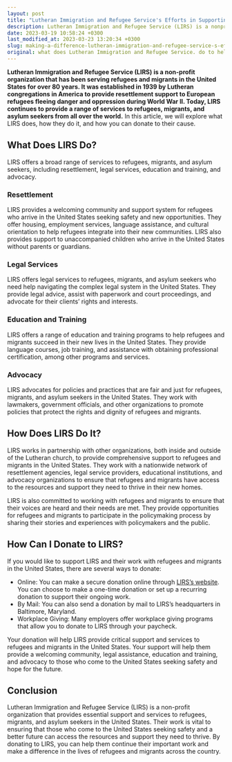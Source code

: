 ```yaml
---
layout: post
title: "Lutheran Immigration and Refugee Service's Efforts in Supporting Refugees and How You Can Help"
description: Lutheran Immigration and Refugee Service (LIRS) is a nonprofit organization that provides various services to refugees in the United States, including legal assistance, job training and placement, and education. LIRS partners with local organizations to facilitate the resettlement process and advocate for refugees' rights. To support LIRS's mission, you can donate online or explore other ways to give on their website.
date: 2023-03-19 10:58:24 +0300
last_modified_at: 2023-03-23 13:20:34 +0300
slug: making-a-difference-lutheran-immigration-and-refugee-service-s-efforts-in-supporting-refugees-and-how-you-can-help
original: what does Lutheran Immigration and Refugee Service. do to help refugees, how do they do it, how can i donate?
---
```

**Lutheran Immigration and Refugee Service (LIRS) is a non-profit organization that has been serving refugees and migrants in the United States for over 80 years. It was established in 1939 by Lutheran congregations in America to provide resettlement support to European refugees fleeing danger and oppression during World War II. Today, LIRS continues to provide a range of services to refugees, migrants, and asylum seekers from all over the world.** In this article, we will explore what LIRS does, how they do it, and how you can donate to their cause.

## What Does LIRS Do?

LIRS offers a broad range of services to refugees, migrants, and asylum seekers, including resettlement, legal services, education and training, and advocacy.

### Resettlement

LIRS provides a welcoming community and support system for refugees who arrive in the United States seeking safety and new opportunities. They offer housing, employment services, language assistance, and cultural orientation to help refugees integrate into their new communities. LIRS also provides support to unaccompanied children who arrive in the United States without parents or guardians.

### Legal Services

LIRS offers legal services to refugees, migrants, and asylum seekers who need help navigating the complex legal system in the United States. They provide legal advice, assist with paperwork and court proceedings, and advocate for their clients’ rights and interests.

### Education and Training

LIRS offers a range of education and training programs to help refugees and migrants succeed in their new lives in the United States. They provide language courses, job training, and assistance with obtaining professional certification, among other programs and services.

### Advocacy

LIRS advocates for policies and practices that are fair and just for refugees, migrants, and asylum seekers in the United States. They work with lawmakers, government officials, and other organizations to promote policies that protect the rights and dignity of refugees and migrants.

## How Does LIRS Do It?

LIRS works in partnership with other organizations, both inside and outside of the Lutheran church, to provide comprehensive support to refugees and migrants in the United States. They work with a nationwide network of resettlement agencies, legal service providers, educational institutions, and advocacy organizations to ensure that refugees and migrants have access to the resources and support they need to thrive in their new homes.

LIRS is also committed to working with refugees and migrants to ensure that their voices are heard and their needs are met. They provide opportunities for refugees and migrants to participate in the policymaking process by sharing their stories and experiences with policymakers and the public.

## How Can I Donate to LIRS?

If you would like to support LIRS and their work with refugees and migrants in the United States, there are several ways to donate:

* Online: You can make a secure donation online through [LIRS’s website](https://www.lirs.org/). You can choose to make a one-time donation or set up a recurring donation to support their ongoing work.
* By Mail: You can also send a donation by mail to LIRS’s headquarters in Baltimore, Maryland.
* Workplace Giving: Many employers offer workplace giving programs that allow you to donate to LIRS through your paycheck.

Your donation will help LIRS provide critical support and services to refugees and migrants in the United States. Your support will help them provide a welcoming community, legal assistance, education and training, and advocacy to those who come to the United States seeking safety and hope for the future.

## Conclusion

Lutheran Immigration and Refugee Service (LIRS) is a non-profit organization that provides essential support and services to refugees, migrants, and asylum seekers in the United States. Their work is vital to ensuring that those who come to the United States seeking safety and a better future can access the resources and support they need to thrive. By donating to LIRS, you can help them continue their important work and make a difference in the lives of refugees and migrants across the country.